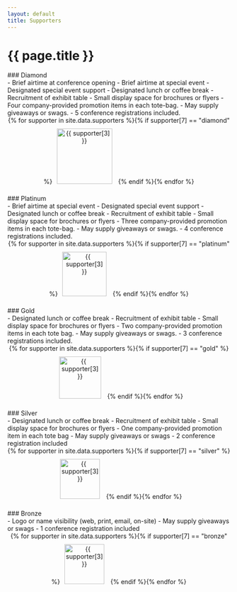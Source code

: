 ```yaml
---
layout: default
title: Supporters
---
```


# {{ page.title }}


<!--
<p>
<div class="ui-corner-all custom-corners">
<div class="ui-bar ui-bar-a" markdown="1">
### Host
</div>

<div class="ui-body ui-body-a" markdown="1">
<div style="text-align: center;">
{% for supporter in site.data.supporters%}{% if supporter[7] == "host"
%}<a href="{{ supporter[2] }}"><img src="{{ site.baseurl }}/images/sponsors/{{ supporter[1] }}" alt="{{ supporter[3] }}" style="height: 150px; margin: 10px" /></a>
{% endif
%}{% endfor %}
</div>
</div>
</div>
-->

<p>
<div class="ui-corner-all custom-corners">
<div class="ui-bar ui-bar-a" markdown="1">
### Diamond
</div>

<div class="ui-body ui-body-a" markdown="1">
- Brief airtime at conference opening
- Brief airtime at special event
- Designated special event support
- Designated lunch or coffee break
- Recruitment of exhibit table
- Small display space for brochures or flyers
- Four company-provided promotion items in each tote-bag.
- May supply giveaways or swags.
- 5 conference registrations included.

<!-- Current Sponsors: -->

<div style="text-align: center;">
{% for supporter in site.data.supporters
%}{% if supporter[7] == "diamond"
%}<a href="{{ supporter[2] }}"><img src="{{ site.baseurl }}/images/sponsors/{{ supporter[1] }}" alt="{{ supporter[3] }}" style="height: 125px; margin: 10px" /></a>
{% endif
%}{% endfor %}
</div>
</div>
</div>

</p>

<p>
<div class="ui-corner-all custom-corners">
<div class="ui-bar ui-bar-a" markdown="1">
### Platinum
</div>

<div class="ui-body ui-body-a" markdown="1">
- Brief airtime at special event
- Designated special event support
- Designated lunch or coffee break
- Recruitment of exhibit table
- Small display space for brochures or flyers
- Three company-provided promotion items in each tote-bag.
- May supply giveaways or swags.
- 4 conference registrations included.

<!-- Current Sponsors: -->

<div style="text-align: center;">
{% for supporter in site.data.supporters
%}{% if supporter[7] == "platinum"
%}<a href="{{ supporter[2] }}"><img src="{{ site.baseurl }}/images/sponsors/{{ supporter[1] }}" alt="{{ supporter[3] }}" style="height: 100px; margin: 10px" /></a>
{% endif
%}{% endfor %}
</div>
</div>
</div>

</p>


<p>
<div class="ui-corner-all custom-corners">
<div class="ui-bar ui-bar-a" markdown="1">
### Gold
</div>

<div class="ui-body ui-body-a" markdown="1">
- Designated lunch or coffee break
- Recruitment of exhibit table
- Small display space for brochures or flyers
- Two company-provided promotion items in each tote bag.
- May supply giveaways or swags.
- 3 conference registrations included.

<div style="text-align: center;">
{% for supporter in site.data.supporters
%}{% if supporter[7] == "gold"
%}<a href="{{ supporter[2] }}"><img src="{{ site.baseurl }}/images/sponsors/{{ supporter[1] }}" alt="{{ supporter[3] }}" style="height: 95px; margin: 10px" /></a>
{% endif
%}{% endfor %}
</div>
</div>
</div>

</p>

<!-- Current Sponsors: -->

<p>
<div class="ui-corner-all custom-corners">
<div class="ui-bar ui-bar-a" markdown="1">
### Silver

</div>

<div class="ui-body ui-body-a" markdown="1">
- Designated lunch or coffee break
- Recruitment of exhibit table
- Small display space for brochures or flyers
- One company-provided promotion item in each tote bag
- May supply giveaways or swags
- 2 conference registration included

<div style="text-align: center;">
{% for supporter in site.data.supporters
%}{% if supporter[7] == "silver"
%}<a href="{{ supporter[2] }}"><img src="{{ site.baseurl }}/images/sponsors/{{ supporter[1] }}" alt="{{ supporter[3] }}" style="height: 90px; margin: 10px" /></a>
{% endif
%}{% endfor %}
</div>
</div>
</div>

</p>

<!-- Current Sponsors: -->

<p>
<div class="ui-corner-all custom-corners">
<div class="ui-bar ui-bar-a" markdown="1">
### Bronze

</div>

<div class="ui-body ui-body-a" markdown="1">
- Logo or name visibility (web, print, email, on-site)
- May supply giveaways or swags
- 1 conference registration included

<div style="text-align: center;">
{% for supporter in site.data.supporters
%}{% if supporter[7] == "bronze"
%}<a href="{{ supporter[2] }}"><img src="{{ site.baseurl }}/images/sponsors/{{ supporter[1] }}" alt="{{ supporter[3] }}" style="height: 90px; margin: 10px" /></a>
{% endif
%}{% endfor %}
</div>
</div>
</div>

</p>


<!--
<p>
<div class="ui-corner-all custom-corners">
<div class="ui-bar ui-bar-a" markdown="1">
### Travel Grants

</div>

<div class="ui-body ui-body-a" markdown="1">

<div style="text-align: center;">
{% for supporter in site.data.supporters
%}{% if supporter[7] == "travel_grant"
%}<a href="{{ supporter[2] }}"><img src="{{ site.baseurl }}/images/sponsors/{{ supporter[1] }}" alt="{{ supporter[3] }}" style="height: 90px; margin: 10px" /></a>
{% endif
%}{% endfor %}
</div>
</div>
</div>

</p>

-->

